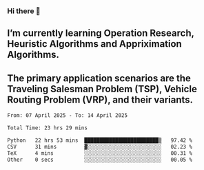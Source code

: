 ### Hi there 👋
## I’m currently learning Operation Research, Heuristic Algorithms and Appriximation Algorithms.
## The primary application scenarios are the Traveling Salesman Problem (TSP), Vehicle Routing Problem (VRP), and their variants.
<!--START_SECTION:waka-->

```txt
From: 07 April 2025 - To: 14 April 2025

Total Time: 23 hrs 29 mins

Python   22 hrs 53 mins  ████████████████████████▒   97.42 %
CSV      31 mins         ▓░░░░░░░░░░░░░░░░░░░░░░░░   02.23 %
TeX      4 mins          ░░░░░░░░░░░░░░░░░░░░░░░░░   00.31 %
Other    0 secs          ░░░░░░░░░░░░░░░░░░░░░░░░░   00.05 %
```

<!--END_SECTION:waka-->
<!--
**Bookervsky/Bookervsky** is a ✨ _special_ ✨ repository because its `README.md` (this file) appears on your GitHub profile.

Here are some ideas to get you started:

- 🔭 I’m currently working on ...
- 🌱 I’m currently learning ...
- 👯 I’m looking to collaborate on ...
- 🤔 I’m looking for help with ...
- 💬 Ask me about ...
- 📫 How to reach me: ...
- 😄 Pronouns: ...
- ⚡ Fun fact: ...
-->
